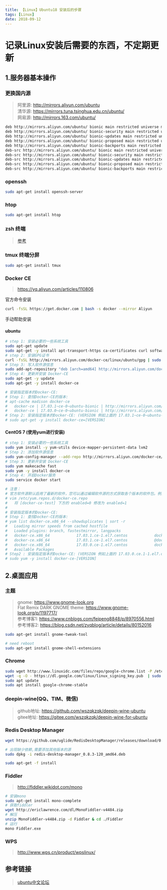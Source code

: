```yaml
---
title: 【Linux】Ubuntu18 安装后的步骤
tags: [Linux]
date: 2018-09-12
---
```


# 记录Linux安装后需要的东西，不定期更新

## 1.服务器基本操作
### 更换国内源
> 阿里源: http://mirrors.aliyun.com/ubuntu  
> 清华源: https://mirrors.tuna.tsinghua.edu.cn/ubuntu/  
> 网易源: http://mirrors.163.com/ubuntu/

```bash
deb http://mirrors.aliyun.com/ubuntu/ bionic main restricted universe multiverse
deb http://mirrors.aliyun.com/ubuntu/ bionic-security main restricted universe multiverse
deb http://mirrors.aliyun.com/ubuntu/ bionic-updates main restricted universe multiverse
deb http://mirrors.aliyun.com/ubuntu/ bionic-proposed main restricted universe multiverse
deb http://mirrors.aliyun.com/ubuntu/ bionic-backports main restricted universe multiverse
deb-src http://mirrors.aliyun.com/ubuntu/ bionic main restricted universe multiverse
deb-src http://mirrors.aliyun.com/ubuntu/ bionic-security main restricted universe multiverse
deb-src http://mirrors.aliyun.com/ubuntu/ bionic-updates main restricted universe multiverse
deb-src http://mirrors.aliyun.com/ubuntu/ bionic-proposed main restricted universe multiverse
deb-src http://mirrors.aliyun.com/ubuntu/ bionic-backports main restricted universe multiverse
```


### openssh
```bash
sudo apt-get install openssh-server
```


### htop
```bash
sudo apt-get install htop
```

### zsh 终端

> [参考](https://melodyfff.github.io/2018/03/30/%E3%80%90Linux%E3%80%91Ubuntu%E9%85%8D%E7%BD%AEzshell&oh-my-zsh/)

### tmux 终端分屏
```bash
sudo apt-get install tmux
```

### Docker CE
> https://yq.aliyun.com/articles/110806

官方命令安装
```bash
curl -fsSL https://get.docker.com | bash -s docker --mirror Aliyun
```

手动帮助安装
#### ubuntu
```bash
# step 1: 安装必要的一些系统工具
sudo apt-get update
sudo apt-get -y install apt-transport-https ca-certificates curl software-properties-common
# step 2: 安装GPG证书
curl -fsSL http://mirrors.aliyun.com/docker-ce/linux/ubuntu/gpg | sudo apt-key add -
# Step 3: 写入软件源信息
sudo add-apt-repository "deb [arch=amd64] http://mirrors.aliyun.com/docker-ce/linux/ubuntu $(lsb_release -cs) stable"
# Step 4: 更新并安装 Docker-CE
sudo apt-get -y update
sudo apt-get -y install docker-ce

# 安装指定版本的Docker-CE:
# Step 1: 查找Docker-CE的版本:
# apt-cache madison docker-ce
#   docker-ce | 17.03.1~ce-0~ubuntu-bionic | http://mirrors.aliyun.com/docker-ce/linux/ubuntu bionic/stable amd64 Packages
#   docker-ce | 17.03.0~ce-0~ubuntu-bionic | http://mirrors.aliyun.com/docker-ce/linux/ubuntu bionic/stable amd64 Packages
# Step 2: 安装指定版本的Docker-CE: (VERSION 例如上面的 17.03.1~ce-0~ubuntu-bionic)
# sudo apt-get -y install docker-ce=[VERSION]
```
#### CentOS 7 (使用yum进行安装)
```bash
# step 1: 安装必要的一些系统工具
sudo yum install -y yum-utils device-mapper-persistent-data lvm2
# Step 2: 添加软件源信息
sudo yum-config-manager --add-repo http://mirrors.aliyun.com/docker-ce/linux/centos/docker-ce.repo
# Step 3: 更新并安装 Docker-CE
sudo yum makecache fast
sudo yum -y install docker-ce
# Step 4: 开启Docker服务
sudo service docker start

# 注意：
# 官方软件源默认启用了最新的软件，您可以通过编辑软件源的方式获取各个版本的软件包。例如官方并没有将测试版本的软件源置为可用，你可以通过以下方式开启。同理可以开启各种测试版本等。
# vim /etc/yum.repos.d/docker-ce.repo
#   将 [docker-ce-test] 下方的 enabled=0 修改为 enabled=1
#
# 安装指定版本的Docker-CE:
# Step 1: 查找Docker-CE的版本:
# yum list docker-ce.x86_64 --showduplicates | sort -r
#   Loading mirror speeds from cached hostfile
#   Loaded plugins: branch, fastestmirror, langpacks
#   docker-ce.x86_64            17.03.1.ce-1.el7.centos            docker-ce-stable
#   docker-ce.x86_64            17.03.1.ce-1.el7.centos            @docker-ce-stable
#   docker-ce.x86_64            17.03.0.ce-1.el7.centos            docker-ce-stable
#   Available Packages
# Step2 : 安装指定版本的Docker-CE: (VERSION 例如上面的 17.03.0.ce.1-1.el7.centos)
# sudo yum -y install docker-ce-[VERSION]
```

## 2.桌面应用

### 主题
> gnome: https://www.gnome-look.org  
> Flat Remix DARK GNOME theme: https://www.gnome-look.org/p/1197717/  
> 参考博客1: https://www.cnblogs.com/feipeng8848/p/8970556.html  
> 参考博客2: https://blog.csdn.net/zyqblog/article/details/80152016


```bash
sudo apt-get install gnome-tweak-tool

# need reboot
sudo apt-get install gnome-shell-extensions
```

### Chrome
```bash
sudo wget http://www.linuxidc.com/files/repo/google-chrome.list -P /etc/apt/sources.list.d/
wget -q -O - https://dl.google.com/linux/linux_signing_key.pub  | sudo apt-key add -
sudo apt update
sudo apt install google-chrome-stable
```

### deepin-wine(QQ、TIM、微信)
> github地址: https://github.com/wszqkzqk/deepin-wine-ubuntu  
> gitee地址: https://gitee.com/wszqkzqk/deepin-wine-for-ubuntu

### Redis Desktop Manager

```bash
wget https://github.com/uglide/RedisDesktopManager/releases/download/0.8.3/redis-desktop-manager_0.8.3-120_amd64.deb --no-check-certificate

# 出现缺少依赖,需要添加其他版本的源
sudo dpkg -i redis-desktop-manager_0.8.3-120_amd64.deb

sudo apt-get -f install
```

### Fiddler

> http://fiddler.wikidot.com/mono

```bash
# 安装mono
sudo apt-get install mono-complete
# 获取fiddler
wget http://ericlawrence.com/dl/MonoFiddler-v4484.zip
# 解压
unzip MonoFiddler-v4484.zip -d Fiddler & cd ./Fiddler
# 运行
mono Fiddler.exe
```

### WPS
> http://www.wps.cn/product/wpslinux/

## 参考链接
> [ubuntu中文论坛](http://forum.ubuntu.org.cn/)